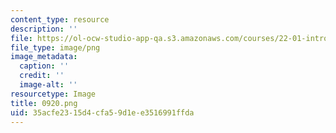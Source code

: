 ```yaml
---
content_type: resource
description: ''
file: https://ol-ocw-studio-app-qa.s3.amazonaws.com/courses/22-01-introduction-to-nuclear-engineering-and-ionizing-radiation-fall-2016/35acfe2315d4cfa59d1ee3516991ffda_0920.png
file_type: image/png
image_metadata:
  caption: ''
  credit: ''
  image-alt: ''
resourcetype: Image
title: 0920.png
uid: 35acfe23-15d4-cfa5-9d1e-e3516991ffda
---
```

